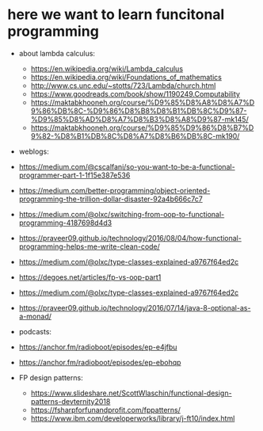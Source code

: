 # here we want to learn funcitonal programming 

+ about lambda calculus:
  + https://en.wikipedia.org/wiki/Lambda_calculus
  + https://en.wikipedia.org/wiki/Foundations_of_mathematics
  + http://www.cs.unc.edu/~stotts/723/Lambda/church.html 
  + https://www.goodreads.com/book/show/1190249.Computability
  + https://maktabkhooneh.org/course/%D9%85%D8%A8%D8%A7%D9%86%DB%8C-%D9%86%D8%B8%D8%B1%DB%8C%D9%87-%D9%85%D8%AD%D8%A7%D8%B3%D8%A8%D9%87-mk145/
  + https://maktabkhooneh.org/course/%D9%85%D9%86%D8%B7%D9%82-%D8%B1%DB%8C%D8%A7%D8%B6%DB%8C-mk190/


+ weblogs: 
 + https://medium.com/@cscalfani/so-you-want-to-be-a-functional-programmer-part-1-1f15e387e536
 + https://medium.com/better-programming/object-oriented-programming-the-trillion-dollar-disaster-92a4b666c7c7
 + https://medium.com/@olxc/switching-from-oop-to-functional-programming-4187698d4d3

 + https://praveer09.github.io/technology/2016/08/04/how-functional-programming-helps-me-write-clean-code/
 + https://medium.com/@olxc/type-classes-explained-a9767f64ed2c
 + https://degoes.net/articles/fp-vs-oop-part1
 + https://medium.com/@olxc/type-classes-explained-a9767f64ed2c
 + https://praveer09.github.io/technology/2016/07/14/java-8-optional-as-a-monad/


+ podcasts:
 + https://anchor.fm/radioboot/episodes/ep-e4jfbu
 + https://anchor.fm/radioboot/episodes/ep-ebohqp





+ FP design patterns:
  + https://www.slideshare.net/ScottWlaschin/functional-design-patterns-devternity2018
  + https://fsharpforfunandprofit.com/fppatterns/
  + https://www.ibm.com/developerworks/library/j-ft10/index.html



